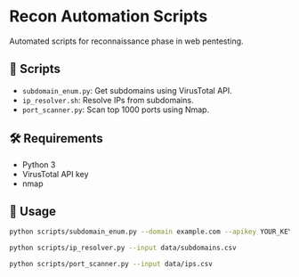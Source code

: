 # Recon Automation Scripts

Automated scripts for reconnaissance phase in web pentesting.

## 📂 Scripts

- `subdomain_enum.py`: Get subdomains using VirusTotal API.
- `ip_resolver.sh`: Resolve IPs from subdomains.
- `port_scanner.py`: Scan top 1000 ports using Nmap.

## 🛠 Requirements
- Python 3
- VirusTotal API key
- nmap

## 🚀 Usage

```bash
python scripts/subdomain_enum.py --domain example.com --apikey YOUR_KEY

python scripts/ip_resolver.py --input data/subdomains.csv

python scripts/port_scanner.py --input data/ips.csv
